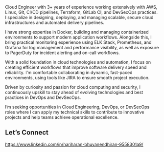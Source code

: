 Cloud Engineer with 3+ years of experience working extensively with AWS, Linux, Git, CI/CD pipelines, Terraform, GitLab CI, and DevSecOps practices. I specialize in designing, deploying, and managing scalable, secure cloud infrastructures and automated delivery pipelines.

I have strong expertise in Docker, building and managing containerized environments to support modern application workflows. Alongside this, I bring practical monitoring experience using ELK Stack, Prometheus, and Grafana for log management and performance visibility, as well as exposure to PagerDuty for incident alerting and on-call workflows.

With a solid foundation in cloud technologies and automation, I focus on creating efficient workflows that improve software delivery speed and reliability. I’m comfortable collaborating in dynamic, fast-paced environments, using tools like JIRA to ensure smooth project execution.

Driven by curiosity and passion for cloud computing and security, I continuously upskill to stay ahead of evolving technologies and best practices in DevOps and DevSecOps.

I’m seeking opportunities in Cloud Engineering, DevOps, or DevSecOps roles where I can apply my technical skills to contribute to innovative projects and help teams achieve operational excellence.

## Let’s Connect
https://www.linkedin.com/in/hariharan-bhuvanendhiran-9558301a9/

